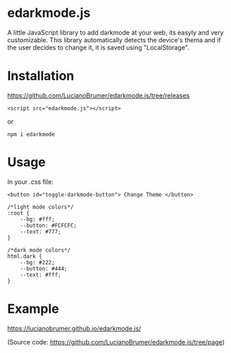 # edarkmode.js

A little JavaScript library to add darkmode at your web, its easyly and very customizable.
This library automatically detects the device's thema and if the user decides to change it, it is saved using "LocalStorage".

# Installation

https://github.com/LucianoBrumer/edarkmode.js/tree/releases
```
<script src="edarkmode.js"></script>
```
or
```
npm i edarkmode
```

# Usage

In your .css file:

```
<button id="toggle-darkmode-button"> Change Theme </button>
```

```
/*light mode colors*/
:root {
    --bg: #fff;
    --button: #FCFCFC;
    --text: #777;
}

/*dark mode colors*/
html.dark {
    --bg: #222;
    --button: #444;
    --text: #fff;
}
```

# Example

https://lucianobrumer.github.io/edarkmode.js/

(Source code: https://github.com/LucianoBrumer/edarkmode.js/tree/page)
